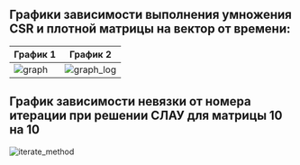 ## Графики зависимости выполнения умножения CSR и плотной матрицы на вектор от времени:
| График 1 | График 2 |
|----------|----------|
| ![graph](https://github.com/user-attachments/assets/66df29ae-c679-462f-8489-65519edeb6c0) | ![graph_log](https://github.com/user-attachments/assets/bf78f32c-b642-42e9-8be6-6c47459acb55)

## График зависимости невязки от номера итерации при решении СЛАУ для матрицы 10 на 10
![iterate_method](https://github.com/user-attachments/assets/fbf5b5c9-74da-44f1-825a-b946cd2dde0d)




